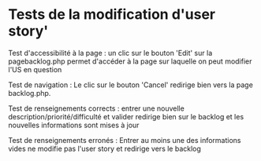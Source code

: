 # Tests de la modification d'user story'

Test d'accessibilité à la page : un clic sur le bouton 'Edit' sur la pagebacklog.php permet
d'accéder à la page sur laquelle on peut modifier l'US en question

Test de navigation : Le clic sur le bouton 'Cancel' redirige bien vers la page backlog.php.

Test de renseignements corrects : entrer une nouvelle description/priorité/difficulté et
valider redirige bien sur le backlog et les nouvelles informations sont mises à jour

Test de renseignements erronés : Entrer au moins une des informations vides ne modifie pas
l'user story et redirige vers le backlog
